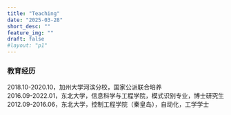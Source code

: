 ```yaml
---
title: "Teaching"
date: "2025-03-28"
short_desc: ""
feature_img: ""
draft: false
#layout: "p1"
---
```



### 教育经历

2018.10-2020.10，加州大学河滨分校，国家公派联合培养<br>
2016.09-2022.01，东北大学，信息科学与工程学院，模式识别专业，博士研究生<br>
2012.09-2016.06，东北大学，控制工程学院（秦皇岛），自动化，工学学士<br>



 
